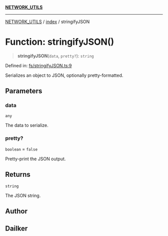 [**NETWORK_UTILS**](../../README.md)

***

[NETWORK_UTILS](../../README.md) / [index](../README.md) / stringifyJSON

# Function: stringifyJSON()

> **stringifyJSON**(`data`, `pretty?`): `string`

Defined in: [fs/stringifyJSON.ts:9](https://github.com/dailker/everyutil-js/blob/7799f3f003cb23f425be3f1c83c38483e2648188/src/fs/stringifyJSON.ts#L9)

Serializes an object to JSON, optionally pretty-formatted.

## Parameters

### data

`any`

The data to serialize.

### pretty?

`boolean` = `false`

Pretty-print the JSON output.

## Returns

`string`

The JSON string.

## Author

## Dailker
